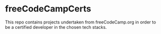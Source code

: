 # freeCodeCampCerts
This repo contains projects undertaken from freeCodeCamp.org in order to be a certified developer in the chosen tech stacks.

